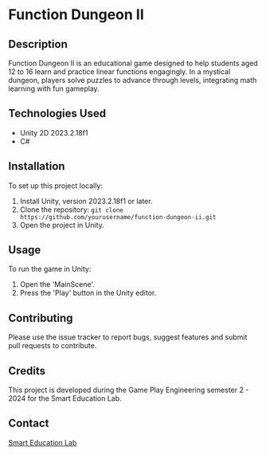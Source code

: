 # Function Dungeon II

## Description
Function Dungeon II is an educational game designed to help students aged 12 to 16 learn and practice linear functions engagingly. In a mystical dungeon, players solve puzzles to advance through levels, integrating math learning with fun gameplay.

<!--## Visuals-->
<!--![Gameplay screenshot](link-to-image)-->
## Technologies Used
- Unity 2D 2023.2.18f1
- C#

## Installation
To set up this project locally:
1. Install Unity, version 2023.2.18f1 or later.
2. Clone the repository:
`git clone https://github.com/yourusername/function-dungeon-ii.git`
3. Open the project in Unity.

## Usage
To run the game in Unity:
1. Open the 'MainScene'.
2. Press the 'Play' button in the Unity editor.

## Contributing
Please use the issue tracker to report bugs, suggest features and submit pull requests to contribute.

## Credits
This project is developed during the Game Play Engineering semester 2 - 2024 for the Smart Education Lab.

<!-- ## License
Distributed under the MIT License. See `LICENSE` for more information. -->

## Contact
[Smart Education Lab](https://www.hva.nl/appliedai/labs/smart-education-lab/smart-education-lab.html)
